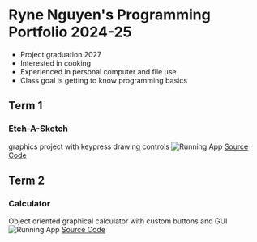 # Ryne Nguyen's Programming Portfolio 2024-25
* Project graduation 2027
* Interested in cooking
* Experienced in personal computer and file use
* Class goal is getting to know programming basics

## Term 1
### Etch-A-Sketch
graphics project with keypress drawing controls
![Running App]()
[Source Code]()

## Term 2
### Calculator
Object oriented graphical calculator with custom buttons and GUI
![Running App]()
[Source Code]()
